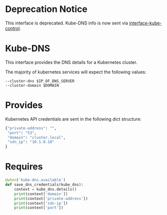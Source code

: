 # Deprecation Notice

This interface is deprecated. Kube-DNS info is now sent via
[interface-kube-control](https://github.com/juju-solutions/interface-kube-control).

# Kube-DNS

This interface provides the DNS details for a Kubernetes cluster.

The majority of kubernetes services will expect the following values:

```
--cluster-dns $IP_OF_DNS_SERVER
--cluster-domain $DOMAIN
```


# Provides

Kubernetes API credentials are sent in the following dict structure:

```python
{"private-address": "",
 "port": "53",
 "domain": "cluster.local",
 "sdn_ip": "10.1.0.10"
}

```

# Requires

```python
@when('kube-dns.available')
def save_dns_credentials(kube_dns):
    context = kube_dns.details()
    print(context['domain'])
    print(context['private-address'])
    print(context['sdn-ip'])
    print(context['port'])
```


